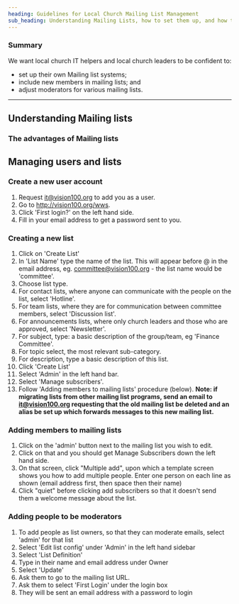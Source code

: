 ```yaml
---
heading: Guidelines for Local Church Mailing List Management
sub_heading: Understanding Mailing Lists, how to set them up, and how to manage members and moderators
---
```


### Summary
We want local church IT helpers and local church leaders to be confident to:
- set up their own Mailing list systems;
- include new members in mailing lists; and
- adjust moderators for various mailing lists.  

***

Understanding Mailing lists
---------------

### The advantages of Mailing lists


Managing users and lists
---------------

### Create a new user account
1.  Request it@vision100.org to add you as a user.
2.  Go to http://vision100.org/wws.
3.  Click 'First login?' on the left hand side.
4.  Fill in your email address to get a password sent to you.

### Creating a new list
1.  Click on 'Create List'
2.  In 'List Name' type the name of the list. This will appear before @ in the email address, eg. committee@vision100.org - the list name would be 'committee'.
3.  Choose list type.
  1.  For contact lists, where anyone can communicate with the people on the list, select 'Hotline'.
  2.  For team lists, where they are for communication between committee members, select 'Discussion list'.
  3.  For announcements lists, where only church leaders and those who are approved, select 'Newsletter'.
4.  For subject, type: a basic description of the group/team, eg 'Finance Committee'.
5.  For topic select, the most relevant sub-category.
6.  For description, type a basic description of this list.
7.  Click 'Create List'
8.  Select 'Admin' in the left hand bar.
9.  Select 'Manage subscribers'.
10. Follow 'Adding members to mailing lists' procedure (below).
**Note: if migrating lists from other mailing list programs, send an email to it@vision100.org
requesting that the old mailing list be deleted and an alias be set up which forwards
messages to this new mailing list.**

### Adding members to mailing lists
1.  Click on the 'admin' button next to the mailing list you wish to edit.
2.  Click on that and you should get Manage Subscribers down the left hand side.
3.  On that screen, click "Multiple add", upon which a template screen shows you how to add multiple people. Enter one person on each line as shown (email address first, then space then their name)
4.  Click "quiet" before clicking add subscribers so that it doesn't send them a welcome message about the list.

### Adding people to be moderators
1.  To add people as list owners, so that they can moderate emails, select 'admin' for that list
2.  Select 'Edit list config' under 'Admin' in the left hand sidebar
3.  Select 'List Definition'
4.  Type in their name and email address under Owner
5.  Select 'Update'
6.  Ask them to go to the mailing list URL.
7.  Ask them to select 'First Login' under the login box
8.  They will be sent an email address with a password to login
